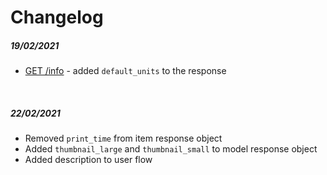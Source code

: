 # Changelog

##### 19/02/2021
- [GET /info](../reference/ctq-widget-api.v1.yaml/paths/~1info/get) - added ```default_units``` to the response

<br/>

##### 22/02/2021
- Removed ```print_time``` from item response object
- Added ```thumbnail_large``` and ```thumbnail_small``` to model response object
- Added description to user flow